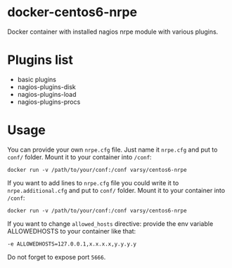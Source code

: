 docker-centos6-nrpe
================
Docker container with installed nagios nrpe module with various plugins.

Plugins list
================
* basic plugins
* nagios-plugins-disk 
* nagios-plugins-load 
* nagios-plugins-procs

Usage
=====
You can provide your own `nrpe.cfg` file. Just name it `nrpe.cfg` and put to `conf/` folder. Mount it to your container into `/conf`:
```
docker run -v /path/to/your/conf:/conf varsy/centos6-nrpe
```

If you want to add lines to `nrpe.cfg` file you could write it to `nrpe.additional.cfg` and put to `conf/` folder. Mount it to your container into `/conf`:
```
docker run -v /path/to/your/conf:/conf varsy/centos6-nrpe
```

If you want to change `allowed_hosts` directive: provide the env variable ALLOWEDHOSTS to your container like that:
```
-e ALLOWEDHOSTS=127.0.0.1,x.x.x.x,y.y.y.y
```

Do not forget to expose port `5666`.
